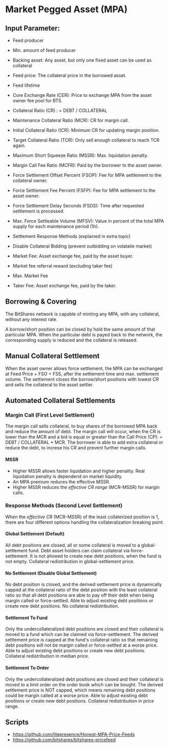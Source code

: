 # Market Pegged Asset (MPA)

## Input Parameter:
- Feed producer
- Min. amount of feed producer
- Backing asset: Any asset, but only one fixed asset can be used as collateral
- Feed price: The collateral price in the borrowed asset.
- Feed lifetime
- Core Exchange Rate (CER): Price to exchange MPA from the asset owner fee pool for BTS.
- Collateral Ratio (CR) : = DEBT / COLLATERAL
- Maintenance Collateral Ratio (MCR): CR for margin call.
- Initial Collateral Ratio (ICR): Minimum CR for updating margin position. 
- Target Collateral Ratio (TCR): Only sell enough collateral to reach TCR again.
- Maximum Short Squeeze Ratio (MSSR): Max. liquidation penalty.
- Margin Call Fee Ratio (MCFR): Paid by the borrower to the asset owner. 

- Force Settlement Offset Percent (FSOP): Fee for MPA settlement to the collateral owner.
- Force Settlement Fee Percent (FSFP): Fee for MPA settlement to the asset owner.
- Force Settlement Delay Seconds (FSDS): Time after requested settlement is processed.
- Max. Force Settleable Volume (MFSV): Value in percent of the total MPA supply for each maintenance period (1h).

- Settlement Response Methods (explained in extra topic)
- Disable Collateral Bidding (prevent outbidding on volataile market)

- Market Fee: Asset exchange fee, paid by the asset buyer.
- Market fee referral reward (excluding taker fee)
- Max. Market Fee
- Taker Fee: Asset exchange fee, paid by the taker.


## Borrowing & Covering
The BitShares network is capable of minting any MPA, with any collateral, without any interest rate.

A borrow/short position can be closed by hold the same amount of that particular MPA. When the particular debt is payed back to the network, the corresponding supply is reduced and the collateral is released.

## Manual Collateral Settlement
When the asset owner allows force settlement, the MPA can be exchanged at Feed Price + FSO + FSS, after the settlement time and max. settlement volume. The settlement closes the borrow/short positions with lowest CR and sells the collateral to the asset settler.

## Automated Collateral Settlements

### Margin Call (First Level Settlement)
The margin call sells collateral, to buy shares of the borrowed MPA back and reduce the amount of debt. 
The margin call will occur, when the CR is lower than the MCR and a bid is equal or greater than the Call Price (CP): = DEBT / COLLATERAL * MCR.
The borrower is able to add extra collateral or reduce the debt, to increse his CR and prevent further margin calls. 

#### MSSR
- Higher MSSR allows faster liquidation and higher penality. Real liquidation penalty is dependend on market liquidity. 
- An MPA premium reduces the effective MSSR.
- Higher MSSR reduces the *effective CR range* (MCR-MSSR) for margin calls. 

### Response Methods (Second Level Settlement)
When the *effective CR* (MCR-MSSR) of the least collaterized position is 1, there are four different options handling the collateralization breaking point.

#### Global Settlement (Default)
All debt positions are closed, all or some collateral is moved to a global-settlement fund. Debt asset holders can claim collateral via force-settlement. It is not allowed to create new debt positions, when the fund is not empty. Collateral redistribution in global-settlement price.

#### No Settlement (Disable Global Settlement)
No debt position is closed, and the derived settlement price is dynamically capped at the collateral ratio of the debt position with the least collateral ratio so that all debt positions are able to pay off their debt when being margin called or force-settled. Able to adjust existing debt positions or create new debt positions. No collateral redistribution.

#### Settlement To Fund
Only the undercollateralized debt positions are closed and their collateral is moved to a fund which can be claimed via force-settlement. The derived settlement price is capped at the fund's collateral ratio so that remaining debt positions will not be margin called or force-settled at a worse price.  Able to adjust existing debt positions or create new debt positions. Collateral redistribution in median price. 

#### Settlement To Order
Only the undercollateralized debt positions are closed and their collateral is moved to a limit order on the order book which can be bought. The derived settlement price is NOT capped, which means remaining debt positions could be margin called at a worse price. Able to adjust existing debt positions or create new debt positions. Collateral redistribution in price range.

## Scripts
- https://github.com/litepresence/Honest-MPA-Price-Feeds
- https://github.com/bitshares/bitshares-pricefeed

